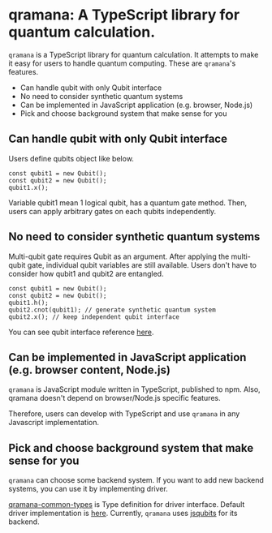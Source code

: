 # qramana: A TypeScript library for quantum calculation.

`qramana` is a TypeScript library for quantum calculation.
It attempts to make it easy for users to handle quantum computing.
These are `qramana`'s features.

 - Can handle qubit with only Qubit interface
 - No need to consider synthetic quantum systems
 - Can be implemented in JavaScript application (e.g. browser, Node.js)
 - Pick and choose background system that make sense for you

## Can handle qubit with only Qubit interface

Users define qubits object like below.

```
const qubit1 = new Qubit();
const qubit2 = new Qubit();
qubit1.x();
```

Variable qubit1 mean 1 logical qubit, has a quantum gate method.
Then, users can apply arbitrary gates on each qubits independently.

## No need to consider synthetic quantum systems

Multi-qubit gate requires Qubit as an argument.
After applying the multi-qubit gate, individual qubit variables are still available.
Users don't have to consider how qubit1 and qubit2 are entangled.

```
const qubit1 = new Qubit();
const qubit2 = new Qubit();
qubit1.h();
qubit2.cnot(qubit1); // generate synthetic quantum system
qubit2.x(); // keep independent qubit interface
```
You can see qubit interface reference [here](./apidocs/qubit.md).

## Can be implemented in JavaScript application (e.g. browser content, Node.js)

`qramana` is JavaScript module written in TypeScript, published to npm.
Also, qramana doesn't depend on browser/Node.js specific features.

Therefore, users can develop with TypeScript and use `qramana` in any Javascript implementation.

## Pick and choose background system that make sense for you

`qramana` can choose some backend system.
If you want to add new backend systems, you can use it by implementing driver.

[qramana-common-types](https://github.com/qramana/qramana-common-types) is 
Type definition for driver interface.
Default driver implementation is [here](../src/QuantumStateImpl/QuantumStateJsqubits.ts).
Currently, `qramana` uses [jsqubits](http://davidbkemp.github.io/jsqubits/) for its backend.
